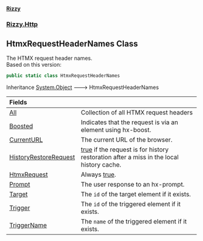 #### [Rizzy](index 'index')
### [Rizzy.Http](Rizzy.Http 'Rizzy.Http')

## HtmxRequestHeaderNames Class

The HTMX request header names.  
Based on this version: <seealso href="https://github.com/bigskysoftware/htmx/blob/5aa0ec7e27c0dc282dd728886a77c0e321d3ca67/www/content/reference.md#request-headers-reference-request_headers"/>

```csharp
public static class HtmxRequestHeaderNames
```

Inheritance [System.Object](https://docs.microsoft.com/en-us/dotnet/api/System.Object 'System.Object') &#129106; HtmxRequestHeaderNames

| Fields | |
| :--- | :--- |
| [All](Rizzy.Http.HtmxRequestHeaderNames.All 'Rizzy.Http.HtmxRequestHeaderNames.All') | Collection of all HTMX request headers |
| [Boosted](Rizzy.Http.HtmxRequestHeaderNames.Boosted 'Rizzy.Http.HtmxRequestHeaderNames.Boosted') | Indicates that the request is via an element using hx-boost. |
| [CurrentURL](Rizzy.Http.HtmxRequestHeaderNames.CurrentURL 'Rizzy.Http.HtmxRequestHeaderNames.CurrentURL') | The current URL of the browser. |
| [HistoryRestoreRequest](Rizzy.Http.HtmxRequestHeaderNames.HistoryRestoreRequest 'Rizzy.Http.HtmxRequestHeaderNames.HistoryRestoreRequest') | [true](https://docs.microsoft.com/en-us/dotnet/csharp/language-reference/builtin-types/bool 'https://docs.microsoft.com/en-us/dotnet/csharp/language-reference/builtin-types/bool') if the request is for history restoration after a miss in the local history cache. |
| [HtmxRequest](Rizzy.Http.HtmxRequestHeaderNames.HtmxRequest 'Rizzy.Http.HtmxRequestHeaderNames.HtmxRequest') | Always [true](https://docs.microsoft.com/en-us/dotnet/csharp/language-reference/builtin-types/bool 'https://docs.microsoft.com/en-us/dotnet/csharp/language-reference/builtin-types/bool'). |
| [Prompt](Rizzy.Http.HtmxRequestHeaderNames.Prompt 'Rizzy.Http.HtmxRequestHeaderNames.Prompt') | The user response to an hx-prompt. |
| [Target](Rizzy.Http.HtmxRequestHeaderNames.Target 'Rizzy.Http.HtmxRequestHeaderNames.Target') | The `id` of the target element if it exists. |
| [Trigger](Rizzy.Http.HtmxRequestHeaderNames.Trigger 'Rizzy.Http.HtmxRequestHeaderNames.Trigger') | The `id` of the triggered element if it exists. |
| [TriggerName](Rizzy.Http.HtmxRequestHeaderNames.TriggerName 'Rizzy.Http.HtmxRequestHeaderNames.TriggerName') | The `name` of the triggered element if it exists. |
